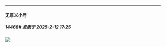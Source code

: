 ﻿
*****

####  无意义小号  
##### 14468#       发表于 2025-2-12 17:25

<img src="https://p.sda1.dev/21/8909762a7952dcfa6d7aeb389585f03f/10th.png" referrerpolicy="no-referrer">

